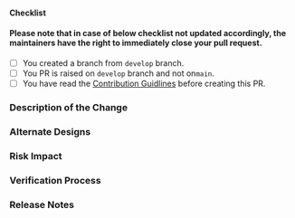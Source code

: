 <!--
Thank you for your pull request. Please review the below requirements.
-->

#### Checklist

<!-- Remove items that do not apply. For completed items, change [ ] to [x]. -->

#### Please note that in case of below checklist not updated accordingly, the maintainers have the right to immediately close your pull request.

- [ ] You created a branch from `develop` branch.
- [ ] You PR is raised on `develop` branch and not on`main`.
- [ ] You have read the [Contribution Guidlines](CONTRIBUTING.md) before creating this PR.

### Description of the Change

<!--

We must be able to understand the design of your change from this description. If we can't get a good idea of what the code will be doing from the description here, the pull request may be closed at the maintainers' discretion. Keep in mind that the maintainer reviewing this PR may not be familiar with or have worked with the code here recently, so please walk us through the concepts.

-->

### Alternate Designs

<!-- Explain what other alternates were considered and why the proposed version was selected -->

### Risk Impact

<!-- What are the possible side-effects or negative impacts of the code change? -->

### Verification Process

<!--

What process did you follow to verify that the change has not introduced any regressions? Describe the actions you performed (including buttons you clicked, text you typed, commands you ran, etc.), and describe the results you observed.

-->

### Release Notes

<!--

Please describe the changes in a single line that explains this improvement in terms that a user can understand. This text will be used in LoginRadius CLI's release notes.

If this change is not user-facing or notable enough to be included in release notes
you may use the strings "Not applicable" or "N/A" here.

Examples:

- Added Test Cases for the Login Command
- Increased the performance for a Social Configuration command

-->
